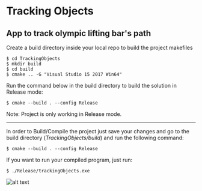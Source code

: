 # Tracking Objects
## App to track olympic lifting bar's path

Create a build directory inside your local repo to build the project makefiles
```
$ cd TrackingObjects
$ mkdir build
$ cd build
$ cmake .. -G "Visual Studio 15 2017 Win64"
```

Run the command below in the build directory to build the solution in Release mode:
```
$ cmake --build . --config Release
```

Note: Project is only working in Release mode.

___

In order to Build/Compile the project just save your changes and go to the build directory (_TrackingObjects/build_) and run the following command:
```
$ cmake --build . --config Release
```

If you want to run your compiled program, just run:
```
$ ./Release/trackingObjects.exe
```
![alt text](https://github.com/RubenAMtz/tracking-objects/blob/master/media/path.png "Logo Title Text 1")
